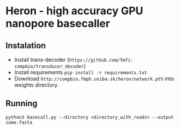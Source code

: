 # Heron - high accuracy GPU nanopore basecaller

## Instalation

* Install trans-decoder (`https://github.com/fmfi-compbio/transducer_decoder`)
* Install requirements `pip install -r requirements.txt`
* Download `http://compbio.fmph.uniba.sk/heron/network.pth` into weights directory.

## Running 

`python3 basecall.py --directory <directory_with_reads> --output some.fasta`
